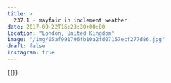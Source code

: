 ```yaml
---
title: >
  237.1 - mayfair in inclement weather
date: 2017-09-22T16:23:30+00:00
location: "London, United Kingdom"
image: "/img/05af991796fb10a2fd07157ecf277d86.jpg"
draft: false
instagram: true
---
```


{{<photo src="/img/05af991796fb10a2fd07157ecf277d86.jpg">}}
